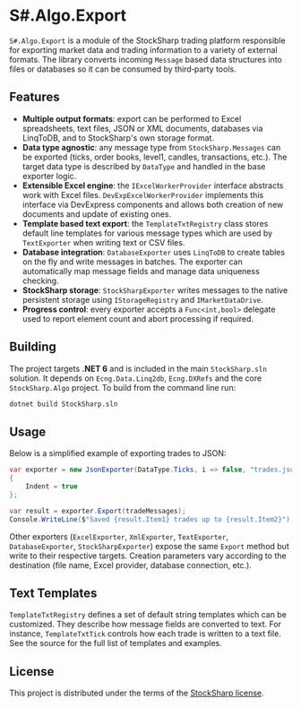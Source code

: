 # S#.Algo.Export

`S#.Algo.Export` is a module of the StockSharp trading platform responsible for exporting market data and trading information to a variety of external formats. The library converts incoming `Message` based data structures into files or databases so it can be consumed by third‑party tools.

## Features

- **Multiple output formats**: export can be performed to Excel spreadsheets, text files, JSON or XML documents, databases via LinqToDB, and to StockSharp's own storage format.
- **Data type agnostic**: any message type from `StockSharp.Messages` can be exported (ticks, order books, level1, candles, transactions, etc.). The target data type is described by `DataType` and handled in the base exporter logic.
- **Extensible Excel engine**: the `IExcelWorkerProvider` interface abstracts work with Excel files. `DevExpExcelWorkerProvider` implements this interface via DevExpress components and allows both creation of new documents and update of existing ones.
- **Template based text export**: the `TemplateTxtRegistry` class stores default line templates for various message types which are used by `TextExporter` when writing text or CSV files.
- **Database integration**: `DatabaseExporter` uses `LinqToDB` to create tables on the fly and write messages in batches. The exporter can automatically map message fields and manage data uniqueness checking.
- **StockSharp storage**: `StockSharpExporter` writes messages to the native persistent storage using `IStorageRegistry` and `IMarketDataDrive`.
- **Progress control**: every exporter accepts a `Func<int,bool>` delegate used to report element count and abort processing if required.

## Building

The project targets **.NET 6** and is included in the main `StockSharp.sln` solution. It depends on `Ecng.Data.Linq2db`, `Ecng.DXRefs` and the core `StockSharp.Algo` project. To build from the command line run:

```bash
dotnet build StockSharp.sln
```

## Usage

Below is a simplified example of exporting trades to JSON:

```csharp
var exporter = new JsonExporter(DataType.Ticks, i => false, "trades.json")
{
    Indent = true
};

var result = exporter.Export(tradeMessages);
Console.WriteLine($"Saved {result.Item1} trades up to {result.Item2}");
```

Other exporters (`ExcelExporter`, `XmlExporter`, `TextExporter`, `DatabaseExporter`, `StockSharpExporter`) expose the same `Export` method but write to their respective targets. Creation parameters vary according to the destination (file name, Excel provider, database connection, etc.).

## Text Templates

`TemplateTxtRegistry` defines a set of default string templates which can be customized. They describe how message fields are converted to text. For instance, `TemplateTxtTick` controls how each trade is written to a text file. See the source for the full list of templates and examples.

## License

This project is distributed under the terms of the [StockSharp license](../../LICENSE).


